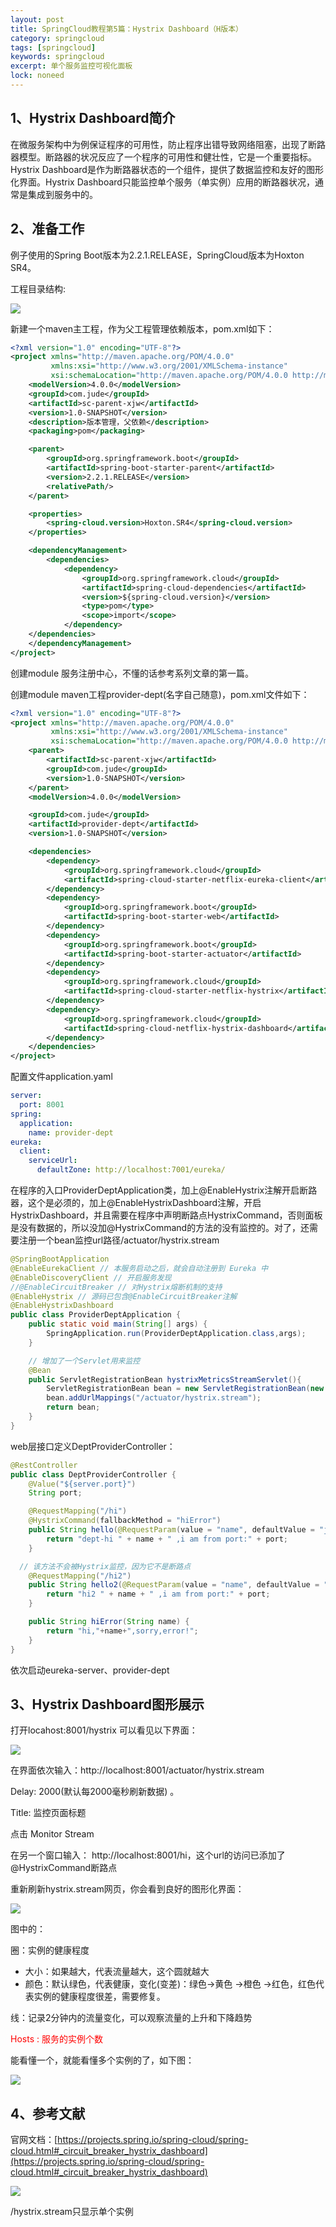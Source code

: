 ```yaml
---
layout: post
title: SpringCloud教程第5篇：Hystrix Dashboard（H版本）
category: springcloud
tags: [springcloud]
keywords: springcloud
excerpt: 单个服务监控可视化面板
lock: noneed
---
```


## 1、Hystrix Dashboard简介

在微服务架构中为例保证程序的可用性，防止程序出错导致网络阻塞，出现了断路器模型。断路器的状况反应了一个程序的可用性和健壮性，它是一个重要指标。Hystrix Dashboard是作为断路器状态的一个组件，提供了数据监控和友好的图形化界面。Hystrix Dashboard只能监控单个服务（单实例）应用的断路器状况，通常是集成到服务中的。



## 2、准备工作

例子使用的Spring Boot版本为2.2.1.RELEASE，SpringCloud版本为Hoxton SR4。

工程目录结构:

![](/assets/images/2019/springcloud/hystrix-dashboard-project.gif)

新建一个maven主工程，作为父工程管理依赖版本，pom.xml如下：

```xml
<?xml version="1.0" encoding="UTF-8"?>
<project xmlns="http://maven.apache.org/POM/4.0.0"
         xmlns:xsi="http://www.w3.org/2001/XMLSchema-instance"
         xsi:schemaLocation="http://maven.apache.org/POM/4.0.0 http://maven.apache.org/xsd/maven-4.0.0.xsd">
	<modelVersion>4.0.0</modelVersion>
	<groupId>com.jude</groupId>
	<artifactId>sc-parent-xjw</artifactId>
	<version>1.0-SNAPSHOT</version>
	<description>版本管理，父依赖</description>
	<packaging>pom</packaging>

	<parent>
		<groupId>org.springframework.boot</groupId>
		<artifactId>spring-boot-starter-parent</artifactId>
		<version>2.2.1.RELEASE</version>
		<relativePath/>
	</parent>

	<properties>
		<spring-cloud.version>Hoxton.SR4</spring-cloud.version>
	</properties>

	<dependencyManagement>
		<dependencies>
			<dependency>
				<groupId>org.springframework.cloud</groupId>
				<artifactId>spring-cloud-dependencies</artifactId>
				<version>${spring-cloud.version}</version>
				<type>pom</type>
				<scope>import</scope>
			</dependency>
	</dependencies>
	</dependencyManagement>
</project>
```

创建module 服务注册中心，不懂的话参考系列文章的第一篇。

创建module maven工程provider-dept(名字自己随意)，pom.xml文件如下：

```xml
<?xml version="1.0" encoding="UTF-8"?>
<project xmlns="http://maven.apache.org/POM/4.0.0"
         xmlns:xsi="http://www.w3.org/2001/XMLSchema-instance"
         xsi:schemaLocation="http://maven.apache.org/POM/4.0.0 http://maven.apache.org/xsd/maven-4.0.0.xsd">
	<parent>
		<artifactId>sc-parent-xjw</artifactId>
		<groupId>com.jude</groupId>
		<version>1.0-SNAPSHOT</version>
	</parent>
	<modelVersion>4.0.0</modelVersion>

	<groupId>com.jude</groupId>
	<artifactId>provider-dept</artifactId>
	<version>1.0-SNAPSHOT</version>

	<dependencies>
		<dependency>
			<groupId>org.springframework.cloud</groupId>
			<artifactId>spring-cloud-starter-netflix-eureka-client</artifactId>
		</dependency>
		<dependency>
			<groupId>org.springframework.boot</groupId>
			<artifactId>spring-boot-starter-web</artifactId>
		</dependency>
		<dependency>
			<groupId>org.springframework.boot</groupId>
			<artifactId>spring-boot-starter-actuator</artifactId>
		</dependency>
		<dependency>
			<groupId>org.springframework.cloud</groupId>
			<artifactId>spring-cloud-starter-netflix-hystrix</artifactId>
		</dependency>
		<dependency>
			<groupId>org.springframework.cloud</groupId>
			<artifactId>spring-cloud-netflix-hystrix-dashboard</artifactId>
		</dependency>
	</dependencies>
</project>
```

配置文件application.yaml

```yaml
server:
  port: 8001
spring:
  application:
    name: provider-dept
eureka:
  client:
    serviceUrl:
      defaultZone: http://localhost:7001/eureka/
```

在程序的入口ProviderDeptApplication类，加上@EnableHystrix注解开启断路器，这个是必须的，加上@EnableHystrixDashboard注解，开启HystrixDashboard，并且需要在程序中声明断路点HystrixCommand，否则面板是没有数据的，所以没加@HystrixCommand的方法的没有监控的。对了，还需要注册一个bean监控url路径/actuator/hystrix.stream

```java
@SpringBootApplication
@EnableEurekaClient // 本服务启动之后，就会自动注册到 Eureka 中
@EnableDiscoveryClient // 开启服务发现
//@EnableCircuitBreaker // 对Hystrix熔断机制的支持
@EnableHystrix // 源码已包含@EnableCircuitBreaker注解
@EnableHystrixDashboard
public class ProviderDeptApplication {
	public static void main(String[] args) {
		SpringApplication.run(ProviderDeptApplication.class,args);
	}

	// 增加了一个Servlet用来监控
	@Bean
	public ServletRegistrationBean hystrixMetricsStreamServlet(){
		ServletRegistrationBean bean = new ServletRegistrationBean(new HystrixMetricsStreamServlet());
		bean.addUrlMappings("/actuator/hystrix.stream");
		return bean;
	}
}
```

web层接口定义DeptProviderController：

```java
@RestController
public class DeptProviderController {
	@Value("${server.port}")
	String port;

	@RequestMapping("/hi")
	@HystrixCommand(fallbackMethod = "hiError")
	public String hello(@RequestParam(value = "name", defaultValue = "jude") String name) {
		return "dept-hi " + name + " ,i am from port:" + port;
	}

  // 该方法不会被Hystrix监控，因为它不是断路点
	@RequestMapping("/hi2")
	public String hello2(@RequestParam(value = "name", defaultValue = "jude") String name) {
		return "hi2 " + name + " ,i am from port:" + port;
	}

	public String hiError(String name) {
		return "hi,"+name+",sorry,error!";
	}
}
```

依次启动eureka-server、provider-dept

## 3、Hystrix Dashboard图形展示

打开locahost:8001/hystrix 可以看见以下界面：

![](/assets/images/2019/springcloud/hysyrix-dashboard.gif)

在界面依次输入：http://localhost:8001/actuator/hystrix.stream 

Delay: 2000(默认每2000毫秒刷新数据) 。

Title: 监控页面标题

点击 Monitor Stream

在另一个窗口输入： http://localhost:8001/hi，这个url的访问已添加了@HystrixCommand断路点

重新刷新hystrix.stream网页，你会看到良好的图形化界面：

![](/assets/images/2019/springcloud/hystrix-stream.gif)

图中的：

圈：实例的健康程度

- 大小：如果越大，代表流量越大，这个圆就越大
- 颜色：默认绿色，代表健康，变化(变差)：绿色->黄色 ->橙色 ->红色，红色代表实例的健康程度很差，需要修复。

线：记录2分钟内的流量变化，可以观察流量的上升和下降趋势

<font color="red">Hosts  : 服务的实例个数</font>

能看懂一个，就能看懂多个实例的了，如下图：

![](/assets/images/2019/springcloud/hystrix-stream-more.gif)



## 4、参考文献

官网文档：[https://projects.spring.io/spring-cloud/spring-cloud.html#_circuit_breaker_hystrix_dashboard](https://projects.spring.io/spring-cloud/spring-cloud.html#_circuit_breaker_hystrix_dashboard)

![](/assets/images/2019/springcloud/hystriix-dashboard.png)

/hystrix.stream只显示单个实例

